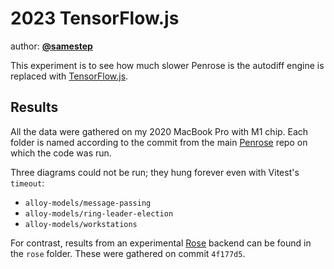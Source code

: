 # 2023 TensorFlow.js

author: [**@samestep**](http://github.com/samestep)

This experiment is to see how much slower Penrose is the autodiff engine is
replaced with [TensorFlow.js][].

## Results

All the data were gathered on my 2020 MacBook Pro with M1 chip. Each folder is
named according to the commit from the main [Penrose][] repo on which the code
was run.

Three diagrams could not be run; they hung forever even with Vitest's `timeout`:

- `alloy-models/message-passing`
- `alloy-models/ring-leader-election`
- `alloy-models/workstations`

For contrast, results from an experimental [Rose][] backend can be found in the
`rose` folder. These were gathered on commit `4f177d5`.

[Penrose]: https://github.com/penrose/penrose
[Rose]: https://github.com/rose-lang/rose
[TensorFlow.js]: https://www.tensorflow.org/js
